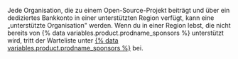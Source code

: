 Jede Organisation, die zu einem Open-Source-Projekt beiträgt und über ein dediziertes Bankkonto in einer unterstützten Region verfügt, kann eine „unterstützte Organisation" werden. Wenn du in einer Region lebst, die nicht bereits von {% data variables.product.prodname_sponsors %} unterstützt wird, tritt der Warteliste unter [{% data variables.product.prodname_sponsors %}](https://github.com/sponsors) bei.
